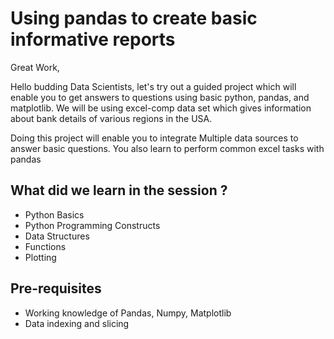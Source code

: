 # Using pandas to create basic informative reports
Great Work,

Hello budding Data Scientists, let's try out a guided 
project which will enable you to get answers to questions using basic python,
pandas, and matplotlib. We will be using excel-comp data set which gives information 
about bank details of various regions in the USA. 

Doing this project will enable you to integrate Multiple data sources to answer basic questions.
You also learn to perform common excel tasks with pandas


## What did we learn in the session ?
- Python Basics
- Python Programming Constructs
- Data Structures
- Functions
- Plotting 


## Pre-requisites
- Working knowledge of Pandas, Numpy, Matplotlib
- Data indexing and slicing